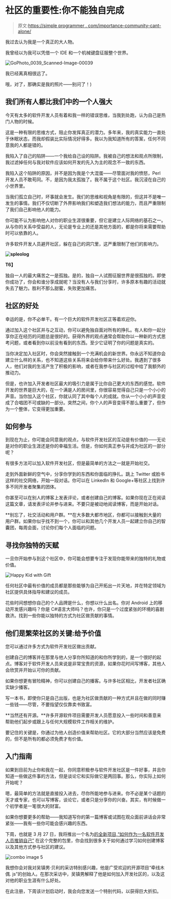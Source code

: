 # 社区的重要性:你不能独自完成

> 原文:[https://simple programmer . com/importance-community-cant-alone/](https://simpleprogrammer.com/importance-community-cant-alone/)

我过去认为我是一个真正的大人物。

我曾经以为我可以凭借一个 IDE 和一个机械键盘征服整个世界。



![GoPhoto_0039_Scanned-Image-00039](img/1c95cff8ec9bfc04ff47b71b0c8b12ba.png "GoPhoto_0039_Scanned-Image-00039")



我已经离真相很远了。

哦，对了，那确实是我的照片——别问了！)

## 我们所有人都比我们中的一个人强大

今天有太多的软件开发人员有着和我一样的错误思维，当我到处跑，认为自己是热门人物的时候。

这是一种有限的思维方式，阻止你发挥真正的潜力。多年来，我的真实能力一直处于休眠状态，而我却假装比实际情况好得多。我以为我知道所有的答案，任何不同意我的人都是错的。

我陷入了自己的陷阱——一个我给自己设的陷阱。我被自己的想法和观点所限制，我过滤掉任何与我对软件应该如何开发的先入为主的观念不一致的东西。

我陷入这个陷阱的原因，并不是因为我是个大混蛋——尽管面对我的愤怒，Perl 开发人员不敢苟同。不，是因为我太孤独了。我不属于这个社区。我沉浸在自己的小世界里。

当我们孤立自己时，坏事就会发生。我们的思维和视角是有限的，但这并不是唯一发生的事情。我们不仅切断了外界影响我们和塑造我们想法的能力，而且严重限制了我们自己影响他人的能力。

你可能不认为影响他人对你的职业生涯很重要，但它是建立人际网络的基石之一。从与你的关系中受益的人，无论是专业上的还是其他方面的，都是你将来需要帮助时可以依靠的人。

许多软件开发人员避开社区，躲在自己的洞穴里，这严重限制了他们的影响力。

**[](https://simpleprogrammer.com/wp-content/uploads/2014/03/cave.jpg)**

**![spleolog](img/db428af1efad23c774dd69b35f87045d.png "spleolog")**

**T6】**

独自一人的最大痛苦之一是孤独。是的，独自一人试图征服世界是很孤独的。即使你成功了，你会和谁分享成就呢？当没有人与我们分享时，许多原本有趣的活动就失去了魅力。胜利不那么甜蜜，失败更加痛苦。

## 社区的好处

幸运的是，你不必单干。有一个巨大的软件开发社区正等着欢迎你。

通过加入这个社区并与之互动，你可以避免独自面对所有的挣扎。有人和你一起分享你正在经历的问题总是很好的。获得外界的观点通常会帮助你以一种新的方式思考问题，或者看到你以前没有看到的东西。至少它证明了你的问题是真实的。

当你决定加入社区时，你会突然接触到一个充满机会的新世界。你永远不知道你会建立什么样的关系，也不知道这些关系将来会给你带来什么好处。我遇到了很多人，他们对我的生活产生了积极的影响，或者在我参与社区的过程中给了我额外的推动力。

但是，也许加入开发者社区最大的吸引力是属于比你自己更大的东西的感觉。软件开发的世界是巨大的，在一个满是人的房间里，你很容易觉得自己只是一个小小的声音。当你加入这个社区，你就认同了其中每个人的成就。你从一个小小的声音变成了合唱团不可或缺的一部分。突然之间，你个人的声音变得不那么重要了，但作为一个整体，它变得更加重要。

## 如何参与

到现在为止，你可能会同意我的观点，与软件开发社区的互动是有价值的——无论是对你的职业生涯还是你的幸福生活。但是，你如何真正参与并成为社区的一部分呢？

有很多方法可以加入软件开发社区，但是最简单的方法之一就是开始社交。

走到外面新鲜的空气中，分享你学到的东西和你面临的挣扎。跳上 Twitter 或脸书这样的社交网络，开始一段对话。你可以在 LinkedIn 和 Google+等社区上找到许多不同开发者聚集的团体。

你甚至可以在别人的博客上发表评论，或者创建自己的博客。如果你现在正在阅读这篇文章，请发表评论并参与进来。不要只是被动地阅读博客，而是开始对话。

**别忘了，社交活动和用户群。**在大多数大都市地区，你都可以接触到大量的用户群。如果你似乎找不到一个，你可以和其他几个开发人员一起建立你自己的智囊团，每周会面，讨论你们每个人面临的问题。

## 寻找你独特的天赋

一旦你开始参与到这个社区中，你可能会想要专注于发现你能带来的独特的礼物或价值。[](https://simpleprogrammer.com/howtomarketyourself)

![Happy Kid with Gift](img/b759bd7a352abe5ea32c7f866c27f743.png "Happy Kid with Gift")



任何社区中最有价值的成员都是那些能够为自己开拓出一片天地，并在特定领域为社区提供具体指导和建议的成员。

花些时间想想你自己的个人品牌是什么，你想以什么出名。你对 Android 上的移动开发感兴趣吗？你是 C#语言大师吗？也许，你只是一个过度紧张的环境的喜剧救济。找到一些你能以独特的方式为社区做贡献的事情。

## 他们是繁荣社区的关键:给予价值

您可以通过许多方式为软件开发社区做出贡献。

创建自己的博客并在那里与他人分享你所知道的和你所学到的，是一个很好的起点。博客对于软件开发人员来说是非常宝贵的资源，如果你花时间写博客，其他人会欣赏并开始认可你的贡献。

如果你想更有冒险精神，你可以创建自己的播客。与许多社区相比，开发者社区确实缺少播客。

写一本书，即使你只是自己出版，也是为社区做贡献的一种方式并且在做的同时赚一些钱——尽管，不要指望仅仅靠卖书致富。

**当然还有开源。**许多开源软件项目需要开发人员愿意投入一些时间和善意来帮助他们起步或跟上与任何大规模软件工作相关的维护。

要记住的关键是，你通过为他人创造价值来帮助社区。它的大部分当然应该是免费的，但不是所有的都必须免费才有价值。

## 入门指南

如果到目前为止你和我在一起，你同意积极参与软件开发社区是一件好事，并且你知道一些做这件事的方法，但是谈论它和实际做它是两回事。那么，你实际上如何开始呢？

嗯，最简单的方法就是直接投入进去，尽你所能地参与进来。你不必是某个话题的天才或专家，也可以写博客，谈论它，或者只是分享你的兴奋。其实，有时候做一个初学者是一笔很大的财富。

如果你想要更多的帮助——我知道写你的第一篇博客或试图在观众面前讲话会非常紧张——我有一些你可能会感兴趣的东西。

下周，也就是 3 月 27 日，我将推出一个名为[的全新项目,“如何作为一名软件开发人员推销自己”](https://simpleprogrammer.com/howtomarketyourself) 在这个完整的包里，你会找到很多关于如何通过学习如何创建博客以及其他方式参与社区的建议。



![combo image 5](img/ca0d14aef1bef9bd3e1a8e905a72cbf5.png "combo image 5")



我想你会对我对吴镇男·贝利的采访特别感兴趣，他是广受欢迎的开源项目“牵线木偶. js”的创始人。在那次采访中，吴镇男解释了他是如何加入开发社区的，以及这对他的职业生涯有什么好处。

在此注册，下周该计划启动时，我会向您发送一个特别代码，以获得巨大折扣。